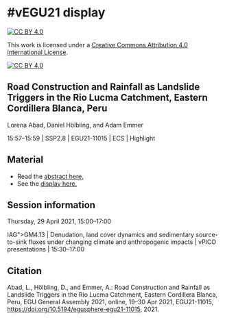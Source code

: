 # \#vEGU21 display

[![CC BY 4.0][cc-by-shield]][cc-by]

This work is licensed under a
[Creative Commons Attribution 4.0 International License][cc-by].

[![CC BY 4.0][cc-by-image]][cc-by]

[cc-by]: http://creativecommons.org/licenses/by/4.0/
[cc-by-image]: https://i.creativecommons.org/l/by/4.0/88x31.png
[cc-by-shield]: https://img.shields.io/badge/License-CC%20BY%204.0-lightgrey.svg

## **Road Construction and Rainfall as Landslide Triggers in the Rio Lucma Catchment, Eastern Cordillera Blanca, Peru** 

Lorena Abad, Daniel Hölbling, and Adam Emmer

15:57–15:59 | SSP2.8 | EGU21-11015 | ECS | Highlight

## Material 
- Read the [abstract here.](https://meetingorganizer.copernicus.org/EGU21/EGU21-11015.html)
- See the [display here.](https://loreabad6.github.io/vEGU21_display/display.html)

## Session information
Thursday, 29 April 2021, 15:00–17:00


IAG">GM4.13 | Denudation, land cover dynamics and sedimentary source-to-sink fluxes under changing climate and anthropogenic impacts | vPICO presentations | 15:30–17:00

## Citation
Abad, L., Hölbling, D., and Emmer, A.: Road Construction and Rainfall as Landslide Triggers in the Rio Lucma Catchment, Eastern Cordillera Blanca, Peru, EGU General Assembly 2021, online, 19–30 Apr 2021, EGU21-11015, https://doi.org/10.5194/egusphere-egu21-11015, 2021.